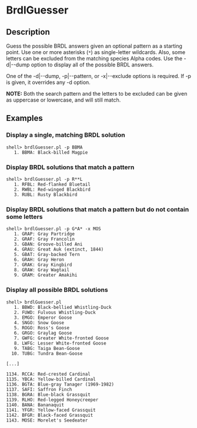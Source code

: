 # BrdlGuesser
## Description
Guess the possible BRDL answers given an optional pattern as a starting point. Use one or more asterisks (`*`) as single-letter wildcards. Also, some letters can be excluded from the matching species Alpha codes. Use the -d|--dump option to display all of the possible BRDL answers.

One of the -d|--dump, -p|--pattern, or -x|--exclude options is required. If -p is given, it overrides any -d option.

**NOTE:** Both the search pattern and the letters to be excluded can be given as uppercase or lowercase, and will still match.

## Examples
### Display a single, matching BRDL solution
```
shell> brdlGuesser.pl -p BBMA
   1. BBMA: Black-billed Magpie
```

### Display BRDL solutions that match a pattern
```
shell> brdlGuesser.pl -p R**L
   1. RFBL: Red-flanked Bluetail
   2. RWBL: Red-winged Blackbird
   3. RUBL: Rusty Blackbird
```

### Display BRDL solutions that match a pattern but do not contain some letters
```
shell> brdlGuesser.pl -p G*A* -x MOS
   1. GRAP: Gray Partridge
   2. GRAF: Gray Francolin
   3. GBAN: Groove-billed Ani
   4. GRAU: Great Auk (extinct, 1844)
   5. GBAT: Gray-backed Tern
   6. GRAH: Gray Heron
   7. GRAK: Gray Kingbird
   8. GRAW: Gray Wagtail
   9. GRAM: Greater Amakihi
```

### Display all possible BRDL solutions
```
shell> brdlGuesser.pl
   1. BBWD: Black-bellied Whistling-Duck
   2. FUWD: Fulvous Whistling-Duck
   3. EMGO: Emperor Goose
   4. SNGO: Snow Goose
   5. ROGO: Ross's Goose
   6. GRGO: Graylag Goose
   7. GWFG: Greater White-fronted Goose
   8. LWFG: Lesser White-fronted Goose
   9. TABG: Taiga Bean-Goose
  10. TUBG: Tundra Bean-Goose

[...]

1134. RCCA: Red-crested Cardinal
1135. YBCA: Yellow-billed Cardinal
1136. BGTA: Blue-gray Tanager (1969-1982)
1137. SAFI: Saffron Finch
1138. BGRA: Blue-black Grassquit
1139. RLHO: Red-legged Honeycreeper
1140. BANA: Bananaquit
1141. YFGR: Yellow-faced Grassquit
1142. BFGR: Black-faced Grassquit
1143. MOSE: Morelet's Seedeater
```
